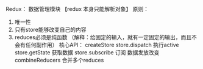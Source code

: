 Redux： 数据管理模块          【redux 本身只能解析对象】
原则：

1. 唯一性
2. 只有store能够改变自己的内容
3. reduces必须是纯函数 （解释：给固定的输入，就有一定固定的输出，而且不会有任何副作用）
   核心API：
   createStore
   store.dispatch     执行active   
   store.getState     获取数据
   store.subscribe    订阅 数据发放改变
   combineReducers    合并多个reduces